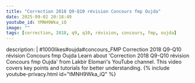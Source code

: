 ```yaml
---
title: "Correction 2018 Q9-Q10 révision Concours fmp Oujda"
date: 2025-09-02 20:18:49 
youtube_id: tMNH9Wka_iQ
image: ""
tags: [correction, 2018, q9, q10, révision, concours, fmp, oujda]
---
```

description: |
  #1000likes#oujda#concours_FMP
  Correction 2018 Q9-Q10 révision Concours fmp Oujda
  Learn about 'Correction 2018 Q9-Q10 révision Concours fmp Oujda' from Lakbir Elomari's YouTube channel. This video covers key points and tutorials for better understanding.
{% include youtube-privacy.html id="tMNH9Wka_iQ" %}
